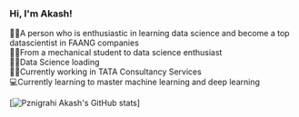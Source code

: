 

### Hi, I'm Akash!
👨‍💼A person who is enthusiastic in learning data science and become a top datascientist in FAANG companies<br/>
👨‍🎓From a mechanical student to data science enthusiast<br/>
🧑‍💻Data Science loading<br/>
🫶🏼Currently working in TATA Consultancy Services<br/>
💻Currently learning to master machine learning and deep learning<br/>

[![ Pznigrahi Akash's GitHub stats](https://github-readme-stats.vercel.app/api?username=akash-datascientists&show_icons=true&theme=radical)]
